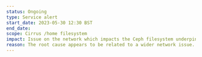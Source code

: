 ```yaml
---
status: Ongoing
type: Service alert
start_date: 2023-05-30 12:30 BST
end_date: 
scope: Cirrus /home filesystem
impact: Issue on the network which impacts the Ceph filesystem underpinning /home on Cirrus
reason: The root cause appears to be related to a wider network issue. 
---
```

